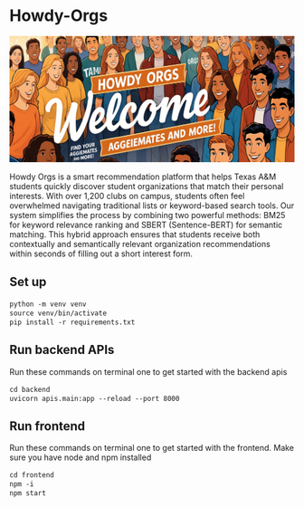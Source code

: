 # Howdy-Orgs

![](frontend/src/components/Images/header.png?raw=true)

Howdy Orgs is a smart recommendation platform that helps Texas A&M students quickly discover student organizations that match their personal interests. With over 1,200 clubs on campus, students often feel overwhelmed navigating traditional lists or keyword-based search tools. Our system simplifies the process by combining two powerful methods: BM25 for keyword relevance ranking and SBERT (Sentence-BERT) for semantic matching. This hybrid approach ensures that students receive both contextually and semantically relevant organization recommendations within seconds of filling out a short interest form.

## Set up
```
python -m venv venv
source venv/bin/activate
pip install -r requirements.txt
```

## Run backend APIs
Run these commands on terminal one to get started with the backend apis
```
cd backend
uvicorn apis.main:app --reload --port 8000
```

## Run frontend
Run these commands on terminal one to get started with the frontend. Make sure you have node and npm installed
```
cd frontend
npm -i
npm start
```
